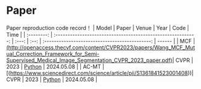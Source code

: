 # Paper
Paper reproduction code record！
|   Model    |                            Paper                             | Venue | Year |                      Code                      | Time   |
| :--------: | :----------------------------------------------------------: | :---: | :--: | :--------------------------------------------: | ------ |
|   MCF      | [(http://openaccess.thecvf.com/content/CVPR2023/papers/Wang_MCF_Mutual_Correction_Framework_for_Semi-Supervised_Medical_Image_Segmentation_CVPR_2023_paper.pdf)](http://openaccess.thecvf.com/content/CVPR2023/papers/Wang_MCF_Mutual_Correction_Framework_for_Semi-Supervised_Medical_Image_Segmentation_CVPR_2023_paper.pdf)| CVPR | 2023 | [Python]( (https://github.com/WYC-321/MCF)) | 2024.05.08   |
|   AC-MT    |  [(https://www.sciencedirect.com/science/article/pii/S1361841523001408))| CVPR | 2023 | [Python]( (https://github.com/WYC-321/MCF)) | 2024.05.08   |

